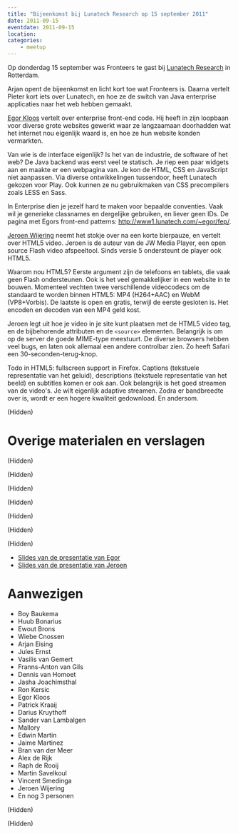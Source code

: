 ```yaml
---
title: "Bijeenkomst bij Lunatech Research op 15 september 2011"
date: 2011-09-15
eventdate: 2011-09-15
location: 
categories: 
    - meetup
---
```

Op donderdag 15 september was Fronteers te gast bij [Lunatech Research](http://www.lunatech-research.com/) in Rotterdam.

Arjan opent de bijeenkomst en licht kort toe wat Fronteers is. Daarna vertelt Pieter kort iets over Lunatech, en hoe ze de switch van Java enterprise applicaties naar het web hebben gemaakt.

[Egor Kloos](http://dutchcelt.nl/) vertelt over enterprise front-end code. Hij heeft in zijn loopbaan voor diverse grote  websites gewerkt waar ze langzaamaan doorhadden wat het internet nou eigenlijk waard is, en hoe ze hun website konden vermarkten.

Van wie is de interface eigenlijk? Is het van de industrie, de software of het web? De Java backend was eerst veel te statisch. Je riep een paar widgets aan en maakte er een webpagina van. Je kon de HTML, CSS en JavaScript niet aanpassen. Via diverse ontwikkelingen tussendoor, heeft Lunatech gekozen voor Play. Ook kunnen ze nu gebruikmaken van CSS precompilers zoals LESS en Sass.

In Enterprise dien je jezelf hard te maken voor bepaalde conventies. Vaak wil je generieke classnames en dergelijke gebruiken, en liever geen IDs. De pagina met Egors front-end patterns: <http://www1.lunatech.com/~egor/fep/>.

[Jeroen Wijering](http://www.longtailvideo.com) neemt het stokje over na een korte bierpauze, en vertelt over HTML5 video. Jeroen is de auteur van de JW Media Player, een open source Flash video afspeeltool. Sinds versie 5 ondersteunt de player ook HTML5.

Waarom nou HTML5? Eerste argument zijn de telefoons en tablets, die vaak geen Flash ondersteunen. Ook is het veel gemakkelijker in een website in te bouwen. Momenteel vechten twee verschillende videocodecs om de standaard te worden binnen HTML5: MP4 (H264+AAC) en WebM (VP8+Vorbis). De laatste is open en gratis, terwijl de eerste gesloten is. Het encoden en decoden van een MP4 geld kost.

Jeroen legt uit hoe je video in je site kunt plaatsen met de HTML5 video tag, en de bijbehorende attributen en de `<source>` elementen. Belangrijk is om op de server de goede MIME-type meestuurt. De diverse browsers hebben veel bugs, en laten ook allemaal een andere controlbar zien. Zo heeft Safari een 30-seconden-terug-knop.

Todo in HTML5: fullscreen support in Firefox. Captions (tekstuele representatie van het geluid), descriptions (tekstuele representatie van het beeld) en subtitles komen er ook aan. Ook belangrijk is het goed streamen van de video's. Je wilt eigenlijk adaptive streamen. Zodra er bandbreedte over is, wordt er een hogere kwaliteit gedownload. En andersom.

(Hidden)

# Overige materialen en verslagen

(Hidden)

(Hidden)

(Hidden)

(Hidden)

(Hidden)

(Hidden)

(Hidden)

* [Slides van de presentatie van Egor](/_downloads/2011/enterprise-web.pdf)
* [Slides van de presentatie van Jeroen](/_downloads/2011/html5-video.pdf)

# Aanwezigen

* Boy Baukema
* Huub Bonarius
* Ewout Brons
* Wiebe Cnossen
* Arjan Eising
* Jules Ernst
* Vasilis van Gemert
* Franns-Anton van Gils
* Dennis van Homoet
* Jasha Joachimsthal
* Ron Kersic
* Egor Kloos
* Patrick Kraaij
* Darius Kruythoff
* Sander van Lambalgen
* Mallory
* Edwin Martin
* Jaime Martinez
* Bran van der Meer
* Alex de Rijk
* Raph de Rooij
* Martin Savelkoul
* Vincent Smedinga
* Jeroen Wijering
* En nog 3 personen

(Hidden)

(Hidden)